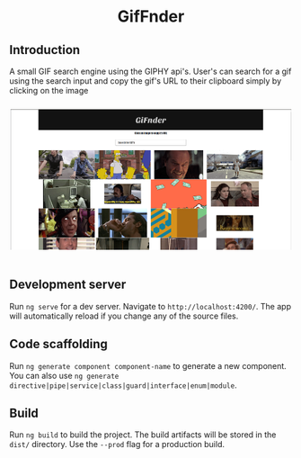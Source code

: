 # 
<div style="text-align:center">
<h1> GifFnder </h1>

</div>


## Introduction

<div style="padding-bottom:25px">
 A small GIF search engine using the GIPHY api's. User's can search for a gif using the search input and copy the gif's URL to their clipboard simply by clicking on  the image
 </div>

<div style="text-align:center">
<img src="src\assets\images\Gifnder_screenshot.PNG" width="500" height="250" />
</div>
<br/>


## Development server

Run `ng serve` for a dev server. Navigate to `http://localhost:4200/`. The app will automatically reload if you change any of the source files.

## Code scaffolding

Run `ng generate component component-name` to generate a new component. You can also use `ng generate directive|pipe|service|class|guard|interface|enum|module`.

## Build

Run `ng build` to build the project. The build artifacts will be stored in the `dist/` directory. Use the `--prod` flag for a production build.